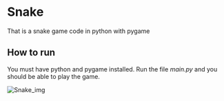 # Snake
That is a snake game code in python with pygame

## How to run
You must have python and pygame installed.
Run the file _main.py_ and you should be able to play the game.

![Snake_img](https://user-images.githubusercontent.com/59777055/163553102-6b68275e-a1ad-4d40-a40e-72e67eaa2de6.PNG)
